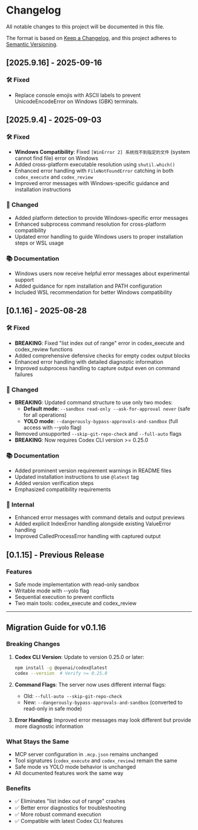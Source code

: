 # Changelog

All notable changes to this project will be documented in this file.

The format is based on [Keep a Changelog](https://keepachangelog.com/en/1.0.0/),
and this project adheres to [Semantic Versioning](https://semver.org/spec/v2.0.0.html).

## [2025.9.16] - 2025-09-16

### 🛠️ Fixed
- Replace console emojis with ASCII labels to prevent UnicodeEncodeError on Windows (GBK) terminals.

## [2025.9.4] - 2025-09-03

### 🛠️ Fixed
- **Windows Compatibility**: Fixed `[WinError 2] 系统找不到指定的文件` (system cannot find file) error on Windows
- Added cross-platform executable resolution using `shutil.which()` 
- Enhanced error handling with `FileNotFoundError` catching in both `codex_execute` and `codex_review`
- Improved error messages with Windows-specific guidance and installation instructions

### 🔧 Changed  
- Added platform detection to provide Windows-specific error messages
- Enhanced subprocess command resolution for cross-platform compatibility
- Updated error handling to guide Windows users to proper installation steps or WSL usage

### 📚 Documentation
- Windows users now receive helpful error messages about experimental support
- Added guidance for npm installation and PATH configuration
- Included WSL recommendation for better Windows compatibility

## [0.1.16] - 2025-08-28

### 🛠️ Fixed
- **BREAKING**: Fixed "list index out of range" error in codex_execute and codex_review functions
- Added comprehensive defensive checks for empty codex output blocks
- Enhanced error handling with detailed diagnostic information
- Improved subprocess handling to capture output even on command failures

### 🔧 Changed
- **BREAKING**: Updated command structure to use only two modes:
  - **Default mode**: `--sandbox read-only --ask-for-approval never` (safe for all operations)
  - **YOLO mode**: `--dangerously-bypass-approvals-and-sandbox` (full access with --yolo flag)
- Removed unsupported `--skip-git-repo-check` and `--full-auto` flags
- **BREAKING**: Now requires Codex CLI version >= 0.25.0

### 📚 Documentation
- Added prominent version requirement warnings in README files
- Updated installation instructions to use `@latest` tag
- Added version verification steps
- Emphasized compatibility requirements

### 🧪 Internal
- Enhanced error messages with command details and output previews
- Added explicit IndexError handling alongside existing ValueError handling
- Improved CalledProcessError handling with captured output

## [0.1.15] - Previous Release

### Features
- Safe mode implementation with read-only sandbox
- Writable mode with --yolo flag
- Sequential execution to prevent conflicts
- Two main tools: codex_execute and codex_review

---

## Migration Guide for v0.1.16

### Breaking Changes

1. **Codex CLI Version**: Update to version 0.25.0 or later:
   ```bash
   npm install -g @openai/codex@latest
   codex --version  # Verify >= 0.25.0
   ```

2. **Command Flags**: The server now uses different internal flags:
   - Old: `--full-auto --skip-git-repo-check`
   - New: `--dangerously-bypass-approvals-and-sandbox` (converted to read-only in safe mode)

3. **Error Handling**: Improved error messages may look different but provide more diagnostic information

### What Stays the Same

- MCP server configuration in `.mcp.json` remains unchanged
- Tool signatures (`codex_execute` and `codex_review`) remain the same
- Safe mode vs YOLO mode behavior is unchanged
- All documented features work the same way

### Benefits

- ✅ Eliminates "list index out of range" crashes
- ✅ Better error diagnostics for troubleshooting
- ✅ More robust command execution
- ✅ Compatible with latest Codex CLI features
